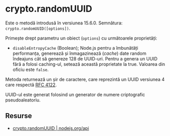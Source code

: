 # crypto.randomUUID

Este o metodă introdusă în versiunea 15.6.0.
Semnătura: `crypto.randomUUID([options])`.

Primește drept parametru un obiect (`options`) cu următoarele proprietăți:

- `disableEntropyCache` (Boolean); Node.js pentru a îmbunătăți performanța, generează și înmagazinează (*cache*) date random îndeajuns cât să genereze 128 de UUID-uri. Pentru a genera un UUID fără a folosi caching-ul, setează această proprietate la true. Valoarea din oficiu este `false`.

Metoda returnează un șir de caractere, care reprezintă un UUID versiunea 4 care respectă [RFC 4122](https://www.rfc-editor.org/rfc/rfc4122.txt).

UUID-ul este generat folosind un generator de numere criptografic pseudoaleatoriu.

## Resurse

- [crypto.randomUUID | nodejs.org/api](https://nodejs.org/api/crypto.html#crypto_crypto_randomuuid_options)
